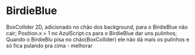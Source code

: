 # BirdieBlue
BoxCollider 2D, adicionado no chão dos background, para o BirdieBlue não cair;
Position.x = 1 no AzulScript.cs para o BirdieBlue dar uns pulinhos;
Quando o BirdieBlu pisa no chão(BoxCollider) ele não dá mais os pulinhos e só fica pulando pra cima - melhorar
